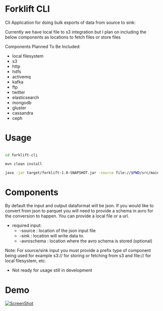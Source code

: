 # Forklift CLI	
Cli Application for doing bulk exports of data from source to sink:

Currently we have local file to s3 integration but I plan on including the below components as locations to fetch files or store files


Components Planned To Be Included:

- local filesystem
- s3
- http
- hdfs
- activemq
- kafka
- ftp
- twitter
- elasticsearch
- mongodb
- gluster
- cassandra
- ceph

# Usage

```bash

cd forklift-cli

mvn clean install

java -jar target/forklift-1.0-SNAPSHOT.jar -source file://$PWD/src/main/resources/orders.json?dataformat=json -sink s3://analyticsio-sandbox/demo1/halloffame.parquet?region=us-east-2&dataformat=parquet

```

# Components

By default the input and output dataformat will be json. If you would like to convert from json to parquet you will need to provide a schema in avro for the conversion to happen. You can provide a local file or a url.



- required input: 
	* -source 	: location of the json input file
	* -sink 	: location will write data to.
	* -avroschema 	: location where the avro schema is stored (optional)

Note: For source/sink input you must provide a prefix type of component being used for example s3:// for storing or fetching from s3 and file:// for local filesystem, etc.


- Not ready for usage still in development



# Demo

[![ScreenShot](https://raw.githubusercontent.com/zmhassan/kafka-s3-exporter/master/imgs/S3VimeoParquet.png)](https://vimeo.com/207705541)

